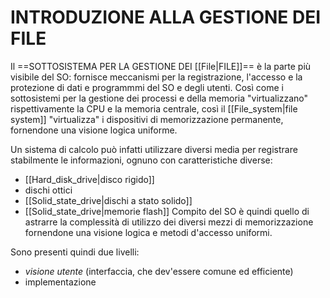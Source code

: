 # INTRODUZIONE ALLA GESTIONE DEI FILE
Il ==SOTTOSISTEMA PER LA GESTIONE DEI [[File|FILE]]== è la parte più visibile del SO: fornisce meccanismi per la registrazione, l'accesso e la protezione di dati e programmmi del SO e degli utenti.
Così come i sottosistemi per la gestione dei processi e della memoria "virtualizzano" rispettivamente la CPU e la memoria centrale, così il [[File_system|file system]] "virtualizza" i dispositivi di memorizzazione permanente, fornendone una visione logica uniforme.

Un sistema di calcolo può infatti utilizzare diversi media per registrare stabilmente le informazioni, ognuno con caratteristiche diverse:
- [[Hard_disk_drive|disco rigido]]
- dischi ottici
- [[Solid_state_drive|dischi a stato solido]]
- [[Solid_state_drive|memorie flash]]
Compito del SO è quindi quello di astrarre la complessità di utilizzo dei diversi mezzi di memorizzazione fornendone una visione logica e metodi d'accesso uniformi.

Sono presenti quindi due livelli:
- _visione utente_ (interfaccia, che dev'essere comune ed efficiente)
- implementazione